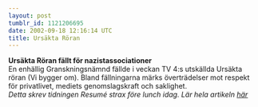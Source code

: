 ```yaml
---
layout: post
tumblr_id: 1121206695
date: 2002-09-18 12:16:14 UTC
title: Ursäkta Röran
---
```


<b>Ursäkta Röran fällt för nazistassociationer</b>
<br/>
En enhällig Granskningsnämnd fällde i veckan TV 4:s utskällda Ursäkta röran (Vi bygger om). Bland fällningarna märks överträdelser mot respekt för privatlivet, mediets genomslagskraft och saklighet.
<br/>
<i>Detta skrev tidningen Resumé strax före lunch idag. Lär hela artikeln <a href="http://www.resume.se/artikel.asp?art_id=2398" target="_blank">här</a> </i>
